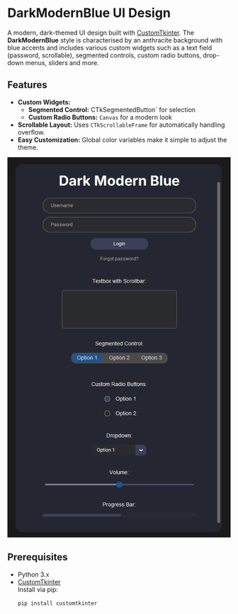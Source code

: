# DarkModernBlue UI Design

A modern, dark-themed UI design built with [CustomTkinter](https://github.com/TomSchimansky/CustomTkinter).
The **DarkModernBlue** style is characterised by an anthracite background with blue accents and includes various custom widgets such as a text field (password, scrollable), segmented controls, custom radio buttons, drop-down menus, sliders and more.

## Features

- **Custom Widgets:**
  - **Segmented Control:** CTkSegmentedButton` for selection
  - **Custom Radio Buttons:** `Canvas` for a modern look
- **Scrollable Layout:** Uses `CTkScrollableFrame` for automatically handling overflow.
- **Easy Customization:** Global color variables make it simple to adjust the theme.

![DarkModernBlue Screenshot](screenshots/DarkModernBlue.png)

## Prerequisites

- Python 3.x  
- [CustomTkinter](https://github.com/TomSchimansky/CustomTkinter)  
  Install via pip:
  ```bash
  pip install customtkinter
